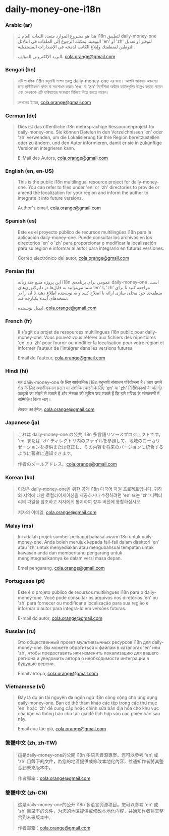 # daily-money-one-i18n

### Arabic (ar)
> هذا هو مشروع الموارد متعدد اللغات العام لـ i18n لتطبيق daily-money-one اليومية. يمكنك الرجوع إلى الملفات في الدلائل 'en' أو 'zh' لتوفير أو تعديل التوطين لمنطقتك وإبلاغ الكاتب لدمجه في الإصدارات المستقبلية.
>
> البريد الإلكتروني للمؤلف، cola.orange@gmail.com

### Bengali (bn)
> এটি পাবলিক i18n বহুভাষী সম্পদ প্রকল্প daily-money-one এর জন্য। আপনি আপনার অঞ্চলের জন্য স্থানীয়ীকরণ প্রদান বা সংশোধন করতে 'en' বা 'zh' নির্দেশিকা অধীনে ফাইলগুলির উল্লেখ করতে পারেন এবং লেখককে এটি ভবিষ্যতের সংস্করণে মিলিয়ে নিতে বলতে পারেন।
>
> লেখকের ইমেল, cola.orange@gmail.com

### German (de)
> Dies ist das öffentliche i18n mehrsprachige Ressourcenprojekt für daily-money-one. Sie können Dateien in den Verzeichnissen 'en' oder 'zh' verwenden, um die Lokalisierung für Ihre Region bereitzustellen oder zu ändern, und den Autor informieren, damit er sie in zukünftige Versionen integrieren kann.
>
> E-Mail des Autors, cola.orange@gmail.com

### English (en, en-US)
> This is the public i18n multilingual resource project for daily-money-one. You can refer to files under 'en' or 'zh' directories to provide or amend the localization for your region and inform the author to integrate it into future versions.
>
> Author's email, cola.orange@gmail.com

### Spanish (es)
> Este es el proyecto público de recursos multilingües i18n para la aplicación daily-money-one. Puede consultar los archivos en los directorios 'en' o 'zh' para proporcionar o modificar la localización para su región e informar al autor para integrarlo en futuras versiones.
>
> Correo electrónico del autor, cola.orange@gmail.com

### Persian (fa)
> این پروژه منبع چند زبانه i18n عمومی برای برنامه‌ی daily-money-one است. شما می‌توانید به فایل‌ها در دایرکتوری‌های 'en' یا 'zh' مراجعه کنید تا برای منطقه‌ی خود محلی سازی ارائه یا اصلاح کنید و به نویسنده اطلاع دهید تا آن را در نسخه‌های آینده یکپارچه کند.
>
> ایمیل نویسنده، cola.orange@gmail.com

### French (fr)
> Il s'agit du projet de ressources multilingues i18n public pour daily-money-one. Vous pouvez vous référer aux fichiers des répertoires 'en' ou 'zh' pour fournir ou modifier la localisation pour votre région et informer l'auteur de l'intégrer dans les versions futures.
>
> Email de l'auteur, cola.orange@gmail.com

### Hindi (hi)
> यह daily-money-one के लिए सार्वजनिक i18n बहुभाषी संसाधन परियोजना है। आप अपने क्षेत्र के लिए स्थानीयकरण प्रदान या संशोधित करने के लिए 'en' या 'zh' निर्देशिकाओं के अंतर्गत फ़ाइलों का संदर्भ ले सकते हैं और लेखक को सूचित कर सकते हैं कि इसे भविष्य के संस्करणों में सम्मिलित किया जाए।
> 
> लेखक का ईमेल, cola.orange@gmail.com

### Japanese (ja)
> これは daily-money-one の公共 i18n 多言語リソースプロジェクトです。 'en' または 'zh' ディレクトリ内のファイルを参照して、地域のローカリゼーションを提供または修正し、その内容を将来のバージョンに統合するように著者に通知できます。
>
> 作者のメールアドレス、cola.orange@gmail.com

### Korean (ko)
> 이것은 daily-money-one을 위한 공개 i18n 다국어 자원 프로젝트입니다. 귀하의 지역에 대한 로컬라이제이션을 제공하거나 수정하려면 'en' 또는 'zh' 디렉터리의 파일을 참조하고 저자에게 통지하여 향후 버전에 통합하십시오.
>
> 저자의 이메일, cola.orange@gmail.com

### Malay (ms)
> Ini adalah projek sumber pelbagai bahasa awam i18n untuk daily-money-one. Anda boleh merujuk kepada fail-fail dalam direktori 'en' atau 'zh' untuk menyediakan atau mengubahsuai tempatan untuk kawasan anda dan memberitahu pengarang untuk mengintegrasikannya ke dalam versi masa depan.
>
> Emel pengarang, cola.orange@gmail.com

### Portuguese (pt)
> Este é o projeto público de recursos multilíngues i18n para o daily-money-one. Você pode consultar os arquivos nos diretórios 'en' ou 'zh' para fornecer ou modificar a localização para sua região e informar o autor para integrá-lo em versões futuras.
>
> E-mail do autor, cola.orange@gmail.com

### Russian (ru)
> Это общественный проект мультиязычных ресурсов i18n для daily-money-one. Вы можете обратиться к файлам в каталогах 'en' или 'zh', чтобы предоставить или изменить локализацию для вашего региона и уведомить автора о необходимости интеграции в будущие версии.
>
> Email автора, cola.orange@gmail.com

### Vietnamese (vi)
> Đây là dự án tài nguyên đa ngôn ngữ i18n công cộng cho ứng dụng daily-money-one. Bạn có thể tham khảo các tệp trong các thư mục 'en' hoặc 'zh' để cung cấp hoặc chỉnh sửa bản địa hóa cho khu vực của bạn và thông báo cho tác giả để tích hợp vào các phiên bản sau này.
>
> Email của tác giả, cola.orange@gmail.com

### 繁體中文 (zh, zh-TW)
> 這是daily-money-one的公開 i18n 多語言資源專案。您可以參考 'en' 或 'zh' 目錄下的文件，為您的地區提供或修改本地化內容，並通知作者將其整合到未來版本中。
>
> 作者郵箱：cola.orange@gmail.com

### 簡體中文 (zh-CN)
> 这是daily-money-one的公开 i18n 多语言资源项目。您可以参考 'en' 或 'zh' 目录下的文件，为您的地区提供或修改本地化内容，并通知作者将其整合到未来版本中。
>
> 作者邮箱：cola.orange@gmail.com